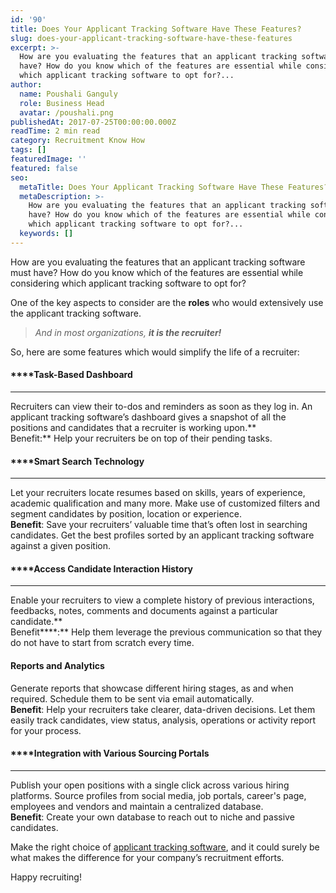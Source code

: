 ```yaml
---
id: '90'
title: Does Your Applicant Tracking Software Have These Features?
slug: does-your-applicant-tracking-software-have-these-features
excerpt: >-
  How are you evaluating the features that an applicant tracking software must
  have? How do you know which of the features are essential while considering
  which applicant tracking software to opt for?...
author:
  name: Poushali Ganguly
  role: Business Head
  avatar: /poushali.png
publishedAt: 2017-07-25T00:00:00.000Z
readTime: 2 min read
category: Recruitment Know How
tags: []
featuredImage: ''
featured: false
seo:
  metaTitle: Does Your Applicant Tracking Software Have These Features?
  metaDescription: >-
    How are you evaluating the features that an applicant tracking software must
    have? How do you know which of the features are essential while considering
    which applicant tracking software to opt for?...
  keywords: []
---
```


How are you evaluating the features that an applicant tracking software must have? How do you know which of the features are essential while considering which applicant tracking software to opt for?

One of the key aspects to consider are the **roles** who would extensively use the applicant tracking software.

> _And in most organizations, **it is the recruiter!**_

<!--more-->So, here are some features which would simplify the life of a recruiter:

#### ****Task-Based Dashboard  
****

Recruiters can view their to-dos and reminders as soon as they log in. An applicant tracking software’s dashboard gives a snapshot of all the positions and candidates that a recruiter is working upon.**  
Benefit:** Help your recruiters be on top of their pending tasks.

#### ****Smart Search Technology  
****

Let your recruiters locate resumes based on skills, years of experience, academic qualification and many more. Make use of customized filters and segment candidates by position, location or experience.  
**Benefit**: Save your recruiters’ valuable time that’s often lost in searching candidates. Get the best profiles sorted by an applicant tracking software against a given position.

#### ****Access Candidate Interaction History  
****

Enable your recruiters to view a complete history of previous interactions, feedbacks, notes, comments and documents against a particular candidate.**  
Benefit****:** Help them leverage the previous communication so that they do not have to start from scratch every time.

#### ****Reports and Analytics****

Generate reports that showcase different hiring stages, as and when required. Schedule them to be sent via email automatically.  
**Benefit**: Help your recruiters take clearer, data-driven decisions. Let them easily track candidates, view status, analysis, operations or activity report for your process.

#### ****Integration with Various Sourcing Portals  
****

Publish your open positions with a single click across various hiring platforms. Source profiles from social media, job portals, career's page, employees and vendors and maintain a centralized database.  
**Benefit**: Create your own database to reach out to niche and passive candidates.

Make the right choice of [applicant tracking software](https://www.thetalentpool.ai/applicant-tracking-software/), and it could surely be what makes the difference for your company’s recruitment efforts.

Happy recruiting!
